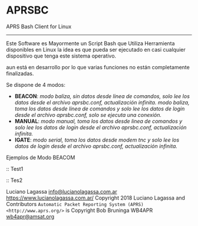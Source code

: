 # APRSBC
APRS Bash Client for Linux
**************************

Este Software es Mayormente un Script Bash que Utiliza Herramienta disponibles en Linux
la idea es que pueda ser ejecutado en casi cualquier dispositivo que tenga este sistema operativo.

aun está en desarrollo por lo que varias funciones no están completamente finalizadas.

Se dispone de 4 modos:
 - **BEACON**: *modo baliza, sin datos desde linea de comandos, solo lee los datos desde el archivo aprsbc.conf, actualización infinita.* *modo baliza, toma los datos desde linea de comandos y solo lee los datos de login desde el archivo aprsbc.conf, solo se ejecuta una conexión.*
 - **MANUAL**: *modo manual, toma los datos desde linea de comandos y solo lee los datos de login desde el archivo aprsbc.conf, actualización infinita.*
 - **IGATE**:  *modo serial, toma los datos desde modem tnc y solo lee los datos de login desde el archivo aprsbc.conf, actualización infinita.*

Ejemplos de Modo BEACOM

::
  Test1
  
::
  Tes2


Luciano Lagassa <info@lucianolagassa.com.ar>
https://www.lucianolagassa.com.ar/
Copyright 2018 Luciano Lagassa and Contributors
`Automatic Packet Reporting System (APRS) <http://www.aprs.org/>` is Copyright Bob Bruninga WB4APR wb4apr@amsat.org
